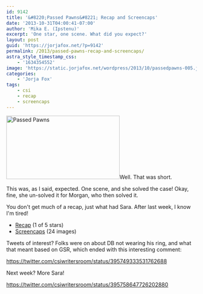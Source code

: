 ```yaml
---
id: 9142
title: '&#8220;Passed Pawns&#8221; Recap and Screencaps'
date: '2013-10-31T04:00:41-07:00'
author: 'Mika E. (Ipstenu)'
excerpt: 'One star, one scene. What did you expect?'
layout: post
guid: 'https://jorjafox.net/?p=9142'
permalink: /2013/passed-pawns-recap-and-screencaps/
astra_style_timestamp_css:
    - '1634354552'
image: 'https://static.jorjafox.net/wordpress/2013/10/passedpawns-005.jpg'
categories:
    - 'Jorja Fox'
tags:
    - csi
    - recap
    - screencaps
---
```


<img class="alignleft size-medium wp-image-9145" src="//jfo-static.net/wordpress/2013/10/passedpawns-005.jpg" alt="Passed Pawns" width="300" height="168" />Well. That was short.

This was, as I said, expected. One scene, and she solved the case! Okay, fine, she un-solved it for Morgan, who then solved it.

You don't get much of a recap, just what had Sara. After last week, I know I'm tired!
<ul>
 	<li><a href="https://jorjafox.net/wiki/Passed_Pawns">Recap</a> (1 of 5 stars)</li>
 	<li><a href="https://jorjafox.net/gallery/tv/csi/season14/06-passed-pawns">Screencaps</a> (24 images)</li>
</ul>
Tweets of interest? Folks were on about DB not wearing his ring, and what that meant based on GSR, which ended with this interesting comment:

https://twitter.com/csiwritersroom/status/395749333531762688

Next week? More Sara!

https://twitter.com/csiwritersroom/status/395758647726202880